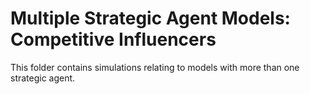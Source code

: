 # Multiple Strategic Agent Models: Competitive Influencers

This folder contains simulations relating to models with more than one strategic agent.
